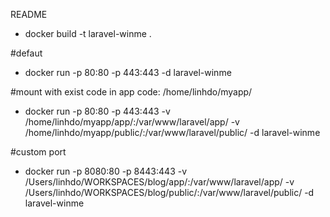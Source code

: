 README
- docker  build -t laravel-winme .

#defaut
- docker run -p 80:80 -p 443:443 -d laravel-winme

#mount with exist code in app code: /home/linhdo/myapp/
- docker run -p 80:80 -p 443:443 -v /home/linhdo/myapp/app/:/var/www/laravel/app/ -v /home/linhdo/myapp/public/:/var/www/laravel/public/ -d laravel-winme

#custom port
- docker run -p 8080:80 -p 8443:443 -v /Users/linhdo/WORKSPACES/blog/app/:/var/www/laravel/app/ -v /Users/linhdo/WORKSPACES/blog/public/:/var/www/laravel/public/ -d laravel-winme